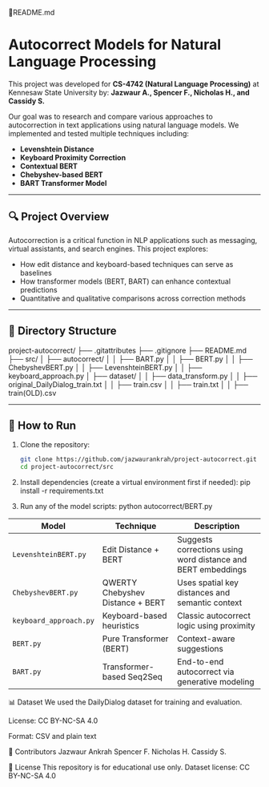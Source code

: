 📄README.md

# Autocorrect Models for Natural Language Processing

This project was developed for **CS-4742 (Natural Language Processing)** at Kennesaw State University by:
**Jazwaur A., Spencer F., Nicholas H., and Cassidy S.**

Our goal was to research and compare various approaches to autocorrection in text applications using natural language models. We implemented and tested multiple techniques including:

- **Levenshtein Distance**
- **Keyboard Proximity Correction**
- **Contextual BERT**
- **Chebyshev-based BERT**
- **BART Transformer Model**

---

## 🔍 Project Overview

Autocorrection is a critical function in NLP applications such as messaging, virtual assistants, and search engines. This project explores:

- How edit distance and keyboard-based techniques can serve as baselines
- How transformer models (BERT, BART) can enhance contextual predictions
- Quantitative and qualitative comparisons across correction methods

---

## 📁 Directory Structure
project-autocorrect/
├── .gitattributes
├── .gitignore
├── README.md
├── src/
│   ├── autocorrect/
│   │   ├── BART.py
│   │   ├── BERT.py
│   │   ├── ChebyshevBERT.py
│   │   ├── LevenshteinBERT.py
│   │   ├── keyboard_approach.py
│   ├── dataset/
│   │   ├── data_transform.py
│   │   ├── original_DailyDialog_train.txt
│   │   ├── train.csv
│   │   ├── train.txt
│   │   ├── train(OLD).csv


---

## 🚀 How to Run

1. Clone the repository:
   ```bash
   git clone https://github.com/jazwaurankrah/project-autocorrect.git
   cd project-autocorrect/src
   
2. Install dependencies (create a virtual environment first if needed):
  pip install -r requirements.txt

3. Run any of the model scripts:
   python autocorrect/BERT.py


| Model                  | Technique                        | Description                                                  |
| ---------------------- | -------------------------------- | ------------------------------------------------------------ |
| `LevenshteinBERT.py`   | Edit Distance + BERT             | Suggests corrections using word distance and BERT embeddings |
| `ChebyshevBERT.py`     | QWERTY Chebyshev Distance + BERT | Uses spatial key distances and semantic context              |
| `keyboard_approach.py` | Keyboard-based heuristics        | Classic autocorrect logic using proximity                    |
| `BERT.py`              | Pure Transformer (BERT)          | Context-aware suggestions                                    |
| `BART.py`              | Transformer-based Seq2Seq        | End-to-end autocorrect via generative modeling               |

📊 Dataset
We used the DailyDialog dataset for training and evaluation.

License: CC BY-NC-SA 4.0

Format: CSV and plain text

📌 Contributors
Jazwaur Ankrah
Spencer F.
Nicholas H.
Cassidy S.

📜 License
This repository is for educational use only. Dataset license: CC BY-NC-SA 4.0

